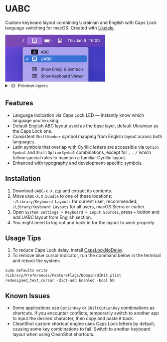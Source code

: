 # UABC
Custom keyboard layout combining Ukrainian and English with Caps Lock language switching for macOS. Created with [Ukelele](https://software.sil.org/ukelele).

<img src="assets/00.png" width=320>

<details>
<summary>&nbsp;🟡&nbsp; Preview layers</summary>
<img src="assets/01.png">
<img src="assets/02.png">
<img src="assets/03.png">
<img src="assets/04.png">
<img src="assets/05.png">
<img src="assets/06.png">
</details>

## Features
* Language indication via Caps Lock LED — instantly know which language you're using.
* Default English ABC layout used as the base layer, default Ukrainian as the Caps Lock one.
* Consistent `Shift` `Number` symbol mapping from English layout across both languages.
* Latin symbols that overlap with Cyrillic letters are accessible via `Option` `Symbol` and `Shift` `Option` `Symbol` combinations, except for `,` `.` `/` which follow special rules to maintain a familiar Cyrillic layout.
* Enhanced with typography and development-specific symbols.

## Installation
1. Download `UABC-X.X.zip` and extract its contents.
2. Move `UABC-X.X.bundle` to one of these locations:
<br />    `~/Library/Keyboard Layouts` for current user, recommended;
<br />    `/Library/Keyboard Layouts` for all users, macOS Sierra or earlier.
3. Open `System Settings > Keyboard > Input Sources`, press `+` button and add UABC layout from English section.
4. You might need to log out and back in for the layout to work properly.

## Usage Tips
1. To reduce Caps Lock delay, install [CapsLockNoDelay](https://github.com/gkpln3/CapsLockNoDelay).
2. To remove blue cursor indicator, run the command below in the terminal and reboot the system:
```
sudo defaults write /Library/Preferences/FeatureFlags/Domain/UIKit.plist redesigned_text_cursor -dict-add Enabled -bool NO
```

## Known Issues
* Some applications use `Option` `Key` or `Shift` `Option` `Key` combinations as shortcuts. If you encounter conflicts, temporarily switch to another app to input the desired character, then copy and paste it back.
* CleanShot custom shortcut engine uses Caps Lock letters by default, causing some key combinations to fail. Switch to another keyboard layout when using CleanShot shortcuts.
